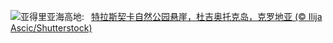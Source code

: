 ![](https://www.bing.com/th?id=OHR.DugiOtokCroatia_ZH-CN7791404392_UHD.jpg&w=1000)亚得里亚海高地:&nbsp;&ensp;[特拉斯契卡自然公园悬崖，杜吉奥托克岛，克罗地亚 (© Ilija Ascic/Shutterstock)](https://www.bing.com/th?id=OHR.DugiOtokCroatia_ZH-CN7791404392_UHD.jpg)
<br><br/>
